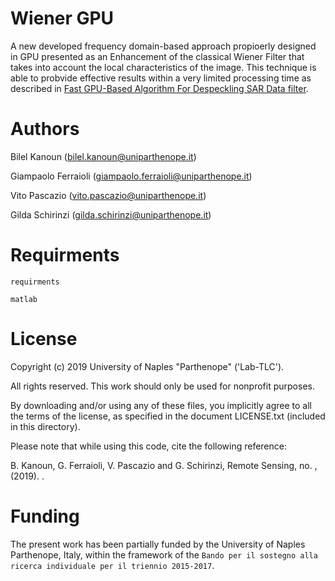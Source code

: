 # Wiener GPU
A new developed frequency domain-based approach propioerly designed in GPU presented as an Enhancement of the classical Wiener Filter that takes into account the local characteristics of the image. This technique is able to probvide effective results within a very limited processing time as described in [Fast GPU-Based Algorithm For Despeckling SAR Data filter](https://www.overleaf.com/project/5c29fd8f01cd4e564c7813d6). 

# Authors

Bilel Kanoun (bilel.kanoun@uniparthenope.it)

Giampaolo Ferraioli (giampaolo.ferraioli@uniparthenope.it)

Vito Pascazio (vito.pascazio@uniparthenope.it)

Gilda Schirinzi (gilda.schirinzi@uniparthenope.it)

# Requirments
`requirments`

```
matlab
```

# License
Copyright (c) 2019 University of Naples "Parthenope" ('Lab-TLC').

All rights reserved. This work should only be used for nonprofit purposes.

By downloading and/or using any of these files, you implicitly agree to all the terms of the license, as specified in the document LICENSE.txt (included in this directory).

Please note that while using this code, cite the following reference:

B. Kanoun, G. Ferraioli, V. Pascazio and G. Schirinzi, Remote Sensing, no. ,(2019). .

# Funding
The present work has been partially funded by the University of Naples Parthenope, Italy, within the framework of the `Bando per il sostegno alla ricerca individuale per il triennio 2015-2017`.






